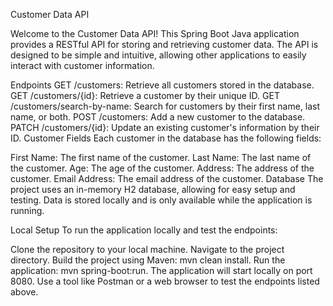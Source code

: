 Customer Data API

Welcome to the Customer Data API! This Spring Boot Java application provides a RESTful API for storing and retrieving customer data. The API is designed to be simple and intuitive, allowing other applications to easily interact with customer information.

Endpoints
GET /customers: Retrieve all customers stored in the database.
GET /customers/{id}: Retrieve a customer by their unique ID.
GET /customers/search-by-name: Search for customers by their first name, last name, or both.
POST /customers: Add a new customer to the database.
PATCH /customers/{id}: Update an existing customer's information by their ID.
Customer Fields
Each customer in the database has the following fields:

First Name: The first name of the customer.
Last Name: The last name of the customer.
Age: The age of the customer.
Address: The address of the customer.
Email Address: The email address of the customer.
Database
The project uses an in-memory H2 database, allowing for easy setup and testing. Data is stored locally and is only available while the application is running.

Local Setup
To run the application locally and test the endpoints:

Clone the repository to your local machine.
Navigate to the project directory.
Build the project using Maven: mvn clean install.
Run the application: mvn spring-boot:run.
The application will start locally on port 8080.
Use a tool like Postman or a web browser to test the endpoints listed above.

